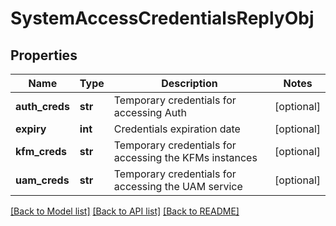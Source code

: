 # SystemAccessCredentialsReplyObj

## Properties
Name | Type | Description | Notes
------------ | ------------- | ------------- | -------------
**auth_creds** | **str** | Temporary credentials for accessing Auth | [optional] 
**expiry** | **int** | Credentials expiration date | [optional] 
**kfm_creds** | **str** | Temporary credentials for accessing the KFMs instances | [optional] 
**uam_creds** | **str** | Temporary credentials for accessing the UAM service | [optional] 

[[Back to Model list]](../README.md#documentation-for-models) [[Back to API list]](../README.md#documentation-for-api-endpoints) [[Back to README]](../README.md)


